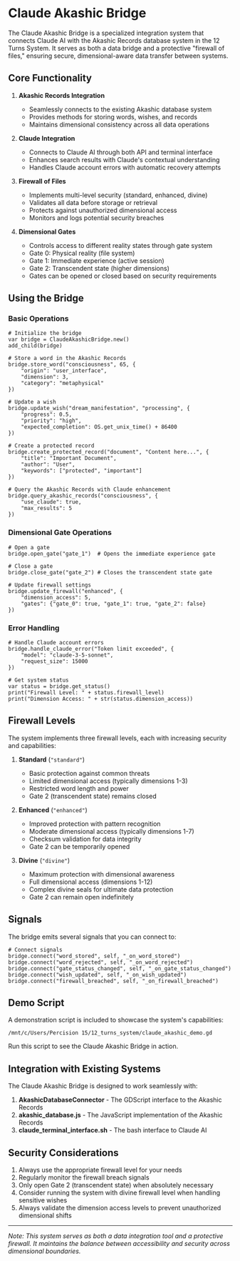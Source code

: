 # Claude Akashic Bridge

The Claude Akashic Bridge is a specialized integration system that connects Claude AI with the Akashic Records database system in the 12 Turns System. It serves as both a data bridge and a protective "firewall of files," ensuring secure, dimensional-aware data transfer between systems.

## Core Functionality

1. **Akashic Records Integration**
   - Seamlessly connects to the existing Akashic database system
   - Provides methods for storing words, wishes, and records
   - Maintains dimensional consistency across all data operations

2. **Claude Integration**
   - Connects to Claude AI through both API and terminal interface
   - Enhances search results with Claude's contextual understanding
   - Handles Claude account errors with automatic recovery attempts

3. **Firewall of Files**
   - Implements multi-level security (standard, enhanced, divine)
   - Validates all data before storage or retrieval
   - Protects against unauthorized dimensional access
   - Monitors and logs potential security breaches

4. **Dimensional Gates**
   - Controls access to different reality states through gate system
   - Gate 0: Physical reality (file system)
   - Gate 1: Immediate experience (active session)
   - Gate 2: Transcendent state (higher dimensions)
   - Gates can be opened or closed based on security requirements

## Using the Bridge

### Basic Operations

```gdscript
# Initialize the bridge
var bridge = ClaudeAkashicBridge.new()
add_child(bridge)

# Store a word in the Akashic Records
bridge.store_word("consciousness", 65, {
    "origin": "user_interface",
    "dimension": 3,
    "category": "metaphysical"
})

# Update a wish
bridge.update_wish("dream_manifestation", "processing", {
    "progress": 0.5,
    "priority": "high",
    "expected_completion": OS.get_unix_time() + 86400
})

# Create a protected record
bridge.create_protected_record("document", "Content here...", {
    "title": "Important Document",
    "author": "User",
    "keywords": ["protected", "important"]
})

# Query the Akashic Records with Claude enhancement
bridge.query_akashic_records("consciousness", {
    "use_claude": true,
    "max_results": 5
})
```

### Dimensional Gate Operations

```gdscript
# Open a gate
bridge.open_gate("gate_1")  # Opens the immediate experience gate

# Close a gate
bridge.close_gate("gate_2") # Closes the transcendent state gate

# Update firewall settings
bridge.update_firewall("enhanced", {
    "dimension_access": 5,
    "gates": {"gate_0": true, "gate_1": true, "gate_2": false}
})
```

### Error Handling

```gdscript
# Handle Claude account errors
bridge.handle_claude_error("Token limit exceeded", {
    "model": "claude-3-5-sonnet",
    "request_size": 15000
})

# Get system status
var status = bridge.get_status()
print("Firewall Level: " + status.firewall_level)
print("Dimension Access: " + str(status.dimension_access))
```

## Firewall Levels

The system implements three firewall levels, each with increasing security and capabilities:

1. **Standard** (`"standard"`)
   - Basic protection against common threats
   - Limited dimensional access (typically dimensions 1-3)
   - Restricted word length and power
   - Gate 2 (transcendent state) remains closed

2. **Enhanced** (`"enhanced"`)
   - Improved protection with pattern recognition
   - Moderate dimensional access (typically dimensions 1-7)
   - Checksum validation for data integrity
   - Gate 2 can be temporarily opened

3. **Divine** (`"divine"`)
   - Maximum protection with dimensional awareness
   - Full dimensional access (dimensions 1-12)
   - Complex divine seals for ultimate data protection
   - Gate 2 can remain open indefinitely

## Signals

The bridge emits several signals that you can connect to:

```gdscript
# Connect signals
bridge.connect("word_stored", self, "_on_word_stored")
bridge.connect("word_rejected", self, "_on_word_rejected")
bridge.connect("gate_status_changed", self, "_on_gate_status_changed")
bridge.connect("wish_updated", self, "_on_wish_updated")
bridge.connect("firewall_breached", self, "_on_firewall_breached")
```

## Demo Script

A demonstration script is included to showcase the system's capabilities:

```
/mnt/c/Users/Percision 15/12_turns_system/claude_akashic_demo.gd
```

Run this script to see the Claude Akashic Bridge in action.

## Integration with Existing Systems

The Claude Akashic Bridge is designed to work seamlessly with:

1. **AkashicDatabaseConnector** - The GDScript interface to the Akashic Records
2. **akashic_database.js** - The JavaScript implementation of the Akashic Records
3. **claude_terminal_interface.sh** - The bash interface to Claude AI

## Security Considerations

1. Always use the appropriate firewall level for your needs
2. Regularly monitor the firewall breach signals
3. Only open Gate 2 (transcendent state) when absolutely necessary
4. Consider running the system with divine firewall level when handling sensitive wishes
5. Always validate the dimension access levels to prevent unauthorized dimensional shifts

---

*Note: This system serves as both a data integration tool and a protective firewall. It maintains the balance between accessibility and security across dimensional boundaries.*